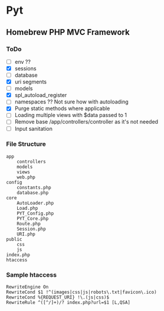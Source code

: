 # Pyt
## Homebrew PHP MVC Framework

### ToDo
- [ ] env ??
- [X] sessions
- [ ] database
- [X] uri segments
- [ ] models
- [X] spl_autoload_register
- [ ] namespaces ?? Not sure how with autoloading
- [X] Purge static methods where applicable
- [ ] Loading multiple views with $data passed to 1
- [ ] Remove base /app/controllers/controller as it's not needed
- [ ] Input sanitation

### File Structure
```
app
    controllers
    models
    views
    web.php
config
    constants.php
    database.php
core
    AutoLoader.php
    Load.php
    PYT_Config.php 
    PYT_Core.php
    Route.php
    Session.php
    URI.php 
public
    css
    js 
index.php
htaccess
```

### Sample htaccess
```
RewriteEngine On 
RewriteCond $1 !^(images|css|js|robots\.txt|favicon\.ico) 
RewriteCond %{REQUEST_URI} !\.(js|css)$
RewriteRule ^([^/]+)/? index.php?url=$1 [L,QSA]
```